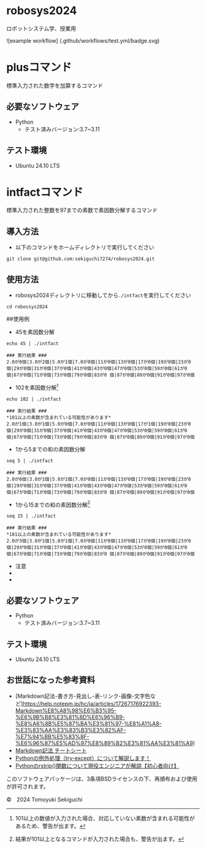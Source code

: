 # robosys2024
ロボットシステム学、授業用


![example workflow]
(.github/workflows/test.yml/badge.svg)

# plusコマンド


標準入力された数字を加算するコマンド

## 必要なソフトウェア
- Python
  - テスト済みバージョン:3.7~3.11

## テスト環境
- Ubuntu 24.10 LTS

# intfactコマンド


標準入力された整数を97までの素数で素因数分解するコマンド
## 導入方法
- 以下のコマンドをホームディレクトリで実行してください


```
git clone git@github.com:sekiguchi7274/robosys2024.git
```


## 使用方法
- robosys2024ディレクトリに移動してから`./intfact`を実行してください


```
cd robossys2024
```
 

##使用例
- 45を素因数分解


```
echo 45 | ./intfact
```


```
### 実行結果 ###
2.0が0個|3.0が2個|5.0が1個|7.0が0個|11が0個|13が0個|17が0個|19が0個|23が0個|29が0個|31が0個|37が0個|41が0個|43が0個|47が0個|53が0個|59が0個|61が0個|67が0個|71が0個|73が0個|79が0個|83が0 個|87が0個|89が0個|91が0個|97が0個
```


- 102を素因数分解[^1]


```
echo 102 | ./intfact
```


```
### 実行結果 ###
*101以上の素数が含まれている可能性があります*
2.0が1個|3.0が1個|5.0が0個|7.0が0個|11が0個|13が0個|17が1個|19が0個|23が0個|29が0個|31が0個|37が0個|41が0個|43が0個|47が0個|53が0個|59が0個|61が0個|67が0個|71が0個|73が0個|79が0個|83が0 個|87が0個|89が0個|91が0個|97が0個
```


- 1から5までの和の素因数分解


```
seq 5 | ./intfact
```


```
### 実行結果 ###
2.0が0個|3.0が1個|5.0が1個|7.0が0個|11が0個|13が0個|17が0個|19が0個|23が0個|29が0個|31が0個|37が0個|41が0個|43が0個|47が0個|53が0個|59が0個|61が0個|67が0個|71が0個|73が0個|79が0個|83が0 個|87が0個|89が0個|91が0個|97が0個
```


- 1から15までの和の素因数分解[^2]


```
seq 15 | ./intfact
```


```
### 実行結果 ###
*101以上の素数が含まれている可能性があります*
2.0が3個|3.0が1個|5.0が1個|7.0が0個|11が0個|13が0個|17が0個|19が0個|23が0個|29が0個|31が0個|37が0個|41が0個|43が0個|47が0個|53が0個|59が0個|61が0個|67が0個|71が0個|73が0個|79が0個|83が0 個|87が0個|89が0個|91が0個|97が0個
```


- 注意
 - [^1]: 101以上の数値が入力された場合、対応していない素数が含まれる可能性があるため、警告が出ます。

 - [^2]: 結果が101以上となるコマンドが入力された場合も、警告が出ます。


## 必要なソフトウェア
- Python
  - テスト済みバージョン:3.7~3.11

## テスト環境
- Ubuntu 24.10 LTS

## お世話になった参考資料
- [Markdown記法-書き方-見出し-表-リンク-画像-文字色など]https://help.notepm.jp/hc/ja/articles/17267176922393-Markdown%E8%A8%98%E6%B3%95-%E6%9B%B8%E3%81%8D%E6%96%B9-%E8%A6%8B%E5%87%BA%E3%81%97-%E8%A1%A8-%E3%83%AA%E3%83%B3%E3%82%AF-%E7%94%BB%E5%83%8F-%E6%96%87%E5%AD%97%E8%89%B2%E3%81%AA%E3%81%A9)
- [Markdown記法 チートシート](https://qiita.com/Qiita/items/c686397e4a0f4f11683d)
- [Pythonの例外処理（try-except）について解説します！](https://techplay.jp/column/1831)
- [Pythonのrstrip()関数について現役エンジニアが解説【初心者向け】](https://magazine.techacademy.jp/magazine/33799)


このソフトウェアパッケージは、3条項BSDライセンスの下、再頒布および使用が許可されます。

©　2024 Tomoyuki Sekiguchi
